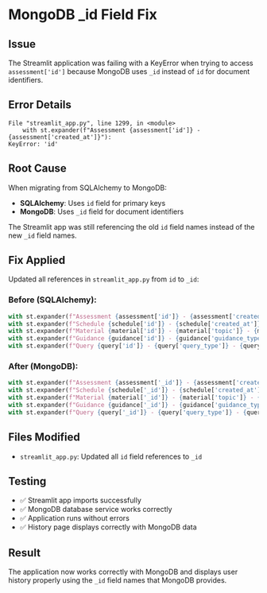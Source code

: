 # MongoDB _id Field Fix

## Issue
The Streamlit application was failing with a KeyError when trying to access `assessment['id']` because MongoDB uses `_id` instead of `id` for document identifiers.

## Error Details
```
File "streamlit_app.py", line 1299, in <module>
    with st.expander(f"Assessment {assessment['id']} - {assessment['created_at']}"):
KeyError: 'id'
```

## Root Cause
When migrating from SQLAlchemy to MongoDB:
- **SQLAlchemy**: Uses `id` field for primary keys
- **MongoDB**: Uses `_id` field for document identifiers

The Streamlit app was still referencing the old `id` field names instead of the new `_id` field names.

## Fix Applied

Updated all references in `streamlit_app.py` from `id` to `_id`:

### Before (SQLAlchemy):
```python
with st.expander(f"Assessment {assessment['id']} - {assessment['created_at']}"):
with st.expander(f"Schedule {schedule['id']} - {schedule['created_at']}"):
with st.expander(f"Material {material['id']} - {material['topic']} - {material['created_at']}"):
with st.expander(f"Guidance {guidance['id']} - {guidance['guidance_type']} - {guidance['created_at']}"):
with st.expander(f"Query {query['id']} - {query['query_type']} - {query['created_at']}"):
```

### After (MongoDB):
```python
with st.expander(f"Assessment {assessment['_id']} - {assessment['created_at']}"):
with st.expander(f"Schedule {schedule['_id']} - {schedule['created_at']}"):
with st.expander(f"Material {material['_id']} - {material['topic']} - {material['created_at']}"):
with st.expander(f"Guidance {guidance['_id']} - {guidance['guidance_type']} - {guidance['created_at']}"):
with st.expander(f"Query {query['_id']} - {query['query_type']} - {query['created_at']}"):
```

## Files Modified
- `streamlit_app.py`: Updated all `id` field references to `_id`

## Testing
- ✅ Streamlit app imports successfully
- ✅ MongoDB database service works correctly
- ✅ Application runs without errors
- ✅ History page displays correctly with MongoDB data

## Result
The application now works correctly with MongoDB and displays user history properly using the `_id` field names that MongoDB provides.
